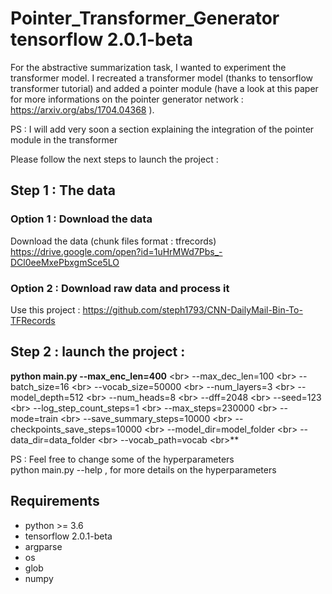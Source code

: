 # Pointer_Transformer_Generator tensorflow 2.0.1-beta

For the abstractive summarization task, I wanted to experiment the transformer model. I recreated a transformer model (thanks to tensorflow transformer tutorial) and added a pointer module (have a look at this paper for more informations on the pointer generator network : https://arxiv.org/abs/1704.04368 ).

PS : I will add very soon a section explaining the integration of the pointer module in the transformer

Please follow the next steps to launch the project :

## Step 1 : The data

### Option 1 : Download the data
Download the data (chunk files format : tfrecords)
https://drive.google.com/open?id=1uHrMWd7Pbs_-DCl0eeMxePbxgmSce5LO

### Option 2 : Download raw data and process it
Use this project : 
https://github.com/steph1793/CNN-DailyMail-Bin-To-TFRecords

## Step 2 : launch the project : 

**python main.py --max_enc_len=400** \<br>
--max_dec_len=100 \<br>
--batch_size=16 \<br>
--vocab_size=50000 \<br>
--num_layers=3 \<br>
--model_depth=512 \<br>
--num_heads=8 \<br>
--dff=2048 \<br>
--seed=123 \<br>
--log_step_count_steps=1 \<br>
--max_steps=230000 \<br>
--mode=train \<br>
--save_summary_steps=10000 \<br>
--checkpoints_save_steps=10000 \<br>
--model_dir=model_folder \<br>
--data_dir=data_folder \<br>
--vocab_path=vocab \<br>**

PS : Feel free to change some of the hyperparameters<br>
python main.py --help , for more details on the hyperparameters


## Requirements
- python >= 3.6
- tensorflow 2.0.1-beta
- argparse
- os
- glob
- numpy

